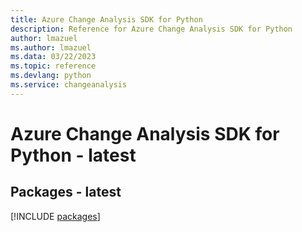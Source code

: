 ```yaml
---
title: Azure Change Analysis SDK for Python
description: Reference for Azure Change Analysis SDK for Python
author: lmazuel
ms.author: lmazuel
ms.data: 03/22/2023
ms.topic: reference
ms.devlang: python
ms.service: changeanalysis
---
```

# Azure Change Analysis SDK for Python - latest
## Packages - latest
[!INCLUDE [packages](change-analysis-index.md)]